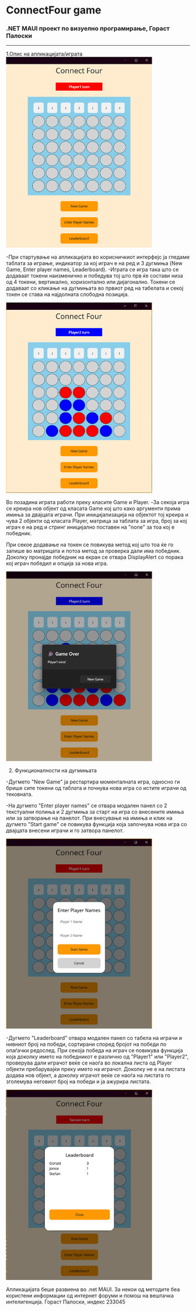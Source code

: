 <h1>ConnectFour game</h1>

<h3>.NET MAUI проект по визуелно програмирање, Гораст Палоски </h3>
<hr/>
1.Опис на апликацијата/играта

<img src="Screenshots/basic_design_1.png" alt="img" width="400"/>

-При стартување на апликацијата во корисничкиот интерфејс ја гледаме таблата за играње, индикатор за кој играч е на ред и 3 дугмиња (New Game, Enter player names, Leaderboard).
-Играта се игра така што се додаваат токени наизменично и победува тој што прв ќе состави низа од 4 токени, вертикално, хоризонтално или дијагонално.
Токени се додаваат со кликање на дугмињата во првиот ред на табелата и секој токен се става на најдолната слободна позиција.

<img src="Screenshots/basic_design_2.png" alt="img" width="400"/>

Во позадина играта работи преку класите Game и Player.
-За секоја игра се креира нов објект од класата Game кој што како аргументи прима имиња за двајцата играчи. При иницијализација на објектот тој 
креира и чува 2 објекти од класата Player, матрица за таблата за игра, број за кој играч е на ред и стринг иницијално поставен на "none" за тоа кој е победник.

При секое додавање на токен се повикува метод кој што тоа ќе го запише во матрицата и потоа метод за проверка дали има победник.
Доколку пронајде победник на екран се отвара DisplayAlert со порака кој играч победил и опција за нова игра.

<img src="Screenshots/game_win.png" alt="img" width="400"/>

2. Функционалности на дугмињата

  -Дугмето "New Game" ја рестартира моменталната игра, односно ги брише сите токени од таблата и почнува нова игра со истите играчи од тековната.

  -На дугмето "Enter player names" се отвара модален панел со 2 текстуални полиња и 2 дугмиња за старт на игра со внесените имиња или за затворање на панелот.
  При внесување на имиња и клик на дугмето "Start game" се повикува функција која започнува нова игра со двајцата внесени играчи и го затвора панелот. 
  

  <img src="Screenshots/enter_names_modal.png" alt="img" width="400"/>

  -Дугмето "Leaderboard" отвара модален панел со табела на играчи и нивниот број на победи, сортирани според бројот на победи по опаѓачки редослед. При секоја победа на играч се повикува функција 
   која доколку името на победникот е различно од "Player1" или "Player2", проверува дали играчот веќе се наоѓа во локална листа од Player
   објекти пребарувајќи преку името на играчот. Доколку не е на листата додава нов објект, а доколку играчот веќе се наоѓа на листата го зголемува 
   неговиот број на победи и ја ажурира листата.

   <img src="Screenshots/leaderboard_modal.png" alt="img" width="400"/>


Апликацијата беше развиена во .net MAUI. За некои од методите беа користени информации од интернет форуми и помош на вештачка интелигенција. 
Гораст Палоски, индекс 233045
   

